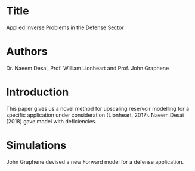# Title 
Applied Inverse Problems in the Defense Sector

# Authors  
Dr. Naeem Desai, Prof. William Lionheart and Prof. John Graphene

# Introduction
This paper gives us a novel method for upscaling reservoir modelling for a specific application under consideration (Lionheart, 2017). Naeem Desai (2018) gave model with deficiencies.

# Simulations
John Graphene devised a new Forward model for a defense application. 



